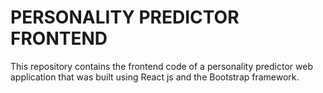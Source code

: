 # PERSONALITY PREDICTOR FRONTEND

This repository contains the frontend code of a personality predictor web application that was built using React js and the Bootstrap framework.

